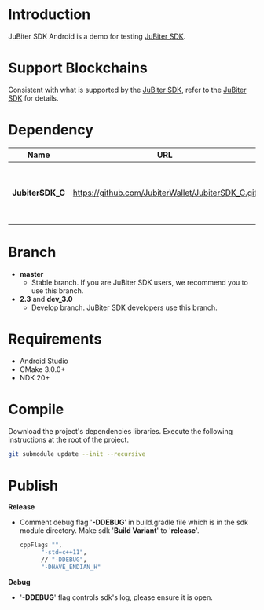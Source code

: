# Introduction
JuBiter SDK Android is a demo for testing [JuBiter SDK](https://github.com/JubiterWallet/JubiterSDK_C.git).

# Support Blockchains
Consistent with what is supported by the [JuBiter SDK](https://github.com/JubiterWallet/JubiterSDK_C.git), refer to the [JuBiter SDK](https://github.com/JubiterWallet/JubiterSDK_C.git) for details.

# Dependency
| Name | URL | Note |
| ---- | ---- | ---- |
| **JubiterSDK_C** | https://github.com/JubiterWallet/JubiterSDK_C.git | JuBiter SDK is what the demo tests. |

# Branch
+ **master**
  + Stable branch. If you are JuBiter SDK users, we recommend you to use this branch.
+ **2.3** and **dev_3.0**
  + Develop branch. JuBiter SDK developers use this branch.


# Requirements
+ Android Studio
+ CMake 3.0.0+
+ NDK 20+

# Compile

Download the project's dependencies libraries. Execute the following instructions at the root of the project.

```bash
git submodule update --init --recursive
```
# Publish
**Release**
+ Comment debug flag '**-DDEBUG**' in build.gradle file which is in the sdk module directory. Make sdk '**Build Variant**' to '**release**'.
  ```bash
  cppFlags "",
        "-std=c++11",
        // "-DDEBUG",
        "-DHAVE_ENDIAN_H"
  ```
**Debug**
+ '**-DDEBUG**' flag controls sdk's log, please ensure it is open.